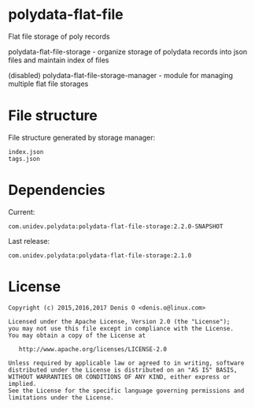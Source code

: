 # polydata-flat-file

Flat file storage of poly records

polydata-flat-file-storage - organize storage of polydata records into json files and maintain index of files

(disabled) polydata-flat-file-storage-manager - module for managing multiple flat file storages

File structure
============

File structure generated by storage manager:
```
index.json
tags.json
```

Dependencies
============

Current:
```
com.unidev.polydata:polydata-flat-file-storage:2.2.0-SNAPSHOT
```

Last release:
```
com.unidev.polydata:polydata-flat-file-storage:2.1.0
```


License
=======
 
    Copyright (c) 2015,2016,2017 Denis O <denis.o@linux.com>
 
    Licensed under the Apache License, Version 2.0 (the "License");
    you may not use this file except in compliance with the License.
    You may obtain a copy of the License at
 
       http://www.apache.org/licenses/LICENSE-2.0
 
    Unless required by applicable law or agreed to in writing, software
    distributed under the License is distributed on an "AS IS" BASIS,
    WITHOUT WARRANTIES OR CONDITIONS OF ANY KIND, either express or implied.
    See the License for the specific language governing permissions and
    limitations under the License.

